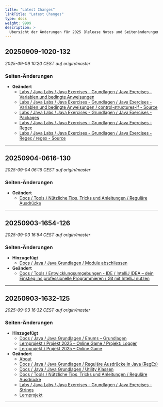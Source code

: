 ```yaml
---
title: "Latest Changes"
linkTitle: "Latest Changes"
type: docs
weight: 9999
description: >
  Übersicht der Änderungen für 2025 (Release Notes und Seitenänderungen).
---
```


## 20250909-1020-132

_2025-09-09 10:20 CEST auf origin/master_

### Seiten-Änderungen

- **Geändert**
  - [Labs / Java Labs / Java Exercises - Grundlagen / Java Exercises - Variablen und bedingte Anweisungen](../../labs/02_java/03_java-grundlagen/06_control-structures-if/)
  - [Labs / Java Labs / Java Exercises - Grundlagen / Java Exercises - Variablen und bedingte Anweisungen / control-structures-if - Source](../../labs/02_java/03_java-grundlagen/06_control-structures-if/source/)
  - [Labs / Java Labs / Java Exercises - Grundlagen / Java Exercises - Packages](../../labs/02_java/03_java-grundlagen/12_packages/)
  - [Labs / Java Labs / Java Exercises - Grundlagen / Java Exercises - Regex](../../labs/02_java/03_java-grundlagen/16_regex/)
  - [Labs / Java Labs / Java Exercises - Grundlagen / Java Exercises - Regex / regex - Source](../../labs/02_java/03_java-grundlagen/16_regex/source/)

---

## 20250904-0616-130

_2025-09-04 06:16 CEST auf origin/master_

### Seiten-Änderungen

- **Geändert**
  - [Docs / Tools / Nützliche Tips, Tricks und Anleitungen / Reguläre Ausdrücke](../../docs/99_tools/diverses/regex/)

---

## 20250903-1654-126

_2025-09-03 16:54 CEST auf origin/master_

### Seiten-Änderungen

- **Hinzugefügt**
  - [Docs / Java / Java Grundlagen / Module abschliessen](../../docs/02_java/03_java-grundlagen/99_wrap_up/)
- **Geändert**
  - [Docs / Tools / Entwicklungsumgebungen - IDE / IntelliJ IDEA – dein Einstieg ins professionelle Programmieren / Git mit IntelliJ nutzen](../../docs/99_tools/ide/intellij/04_git/)

---

## 20250903-1632-125

_2025-09-03 16:32 CEST auf origin/master_

### Seiten-Änderungen

- **Hinzugefügt**
  - [Docs / Java / Java Grundlagen / Enums – Grundlagen](../../docs/02_java/03_java-grundlagen/18_enums/)
  - [Lernprojekt / Projekt 2025 – Online Game / Projekt: Logger](../../project/project-2025/Logger/)
  - [Lernprojekt / Projekt 2025 – Online Game](../../project/project-2025/)
- **Geändert**
  - [About](../../about/)
  - [Docs / Java / Java Grundlagen / Reguläre Ausdrücke in Java (RegEx)](../../docs/02_java/03_java-grundlagen/16_regex/)
  - [Docs / Java / Java Grundlagen / Utility Klassen](../../docs/02_java/03_java-grundlagen/17_utility_classes/)
  - [Docs / Tools / Nützliche Tips, Tricks und Anleitungen / Reguläre Ausdrücke](../../docs/99_tools/diverses/regex/)
  - [Labs / Java Labs / Java Exercises - Grundlagen / Java Exercises - Strings](../../labs/02_java/03_java-grundlagen/13_strings/)
  - [Lernprojekt](../../project/)

---
